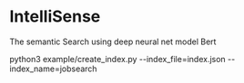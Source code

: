 # IntelliSense
The semantic Search using deep neural net model Bert

python3 example/create_index.py --index_file=index.json --index_name=jobsearch
